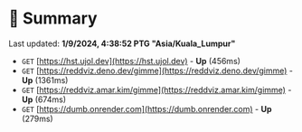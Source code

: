 # 📖 Summary
Last updated: **1/9/2024, 4:38:52 PTG "Asia/Kuala_Lumpur"**

- `GET` [https://hst.ujol.dev](https://hst.ujol.dev) - **Up** (456ms)
- `GET` [https://reddviz.deno.dev/gimme](https://reddviz.deno.dev/gimme) - **Up** (1361ms)
- `GET` [https://reddviz.amar.kim/gimme](https://reddviz.amar.kim/gimme) - **Up** (674ms)
- `GET` [https://dumb.onrender.com](https://dumb.onrender.com) - **Up** (279ms)

